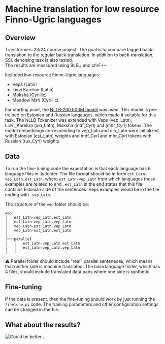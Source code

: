 # Machine translation for low resource Finno-Ugric languages
## Overview
Transformers 23/24 course project. The goal is to compare tagged back-translation to the regular back-translation. In addition to back-translation, SSL denoising task is also tested.  
The results are measured using BLEU and chrF++.

Included low-resource Finno-Ugric languages:
- Veps (Latin)
- Livvi Karelian (Latin)
- Moksha (Cyrillic)
- Meadow Mari (Cyrillic)

For starting point, the [NLLB-200 600M model](https://huggingface.co/facebook/nllb-200-distilled-600M) was used. This model is pre-trained on Estonian and Russian langauges, which made it suitable for this task. The NLLB Tokenizer was extended with Veps (vep_Latn), Livvi_Karelian (olo_Latn), Moksha (mdf_Cyrl) and (mhr_Cyrl) tokens. The model embeddings corresponding to vep_Latn and olo_Latn were initialized with Estonian (est_Latn) weights and mdf_Cyrl and mhr_Cyrl tokens with Russian (rus_Cyrl) weights.

## Data

To run the fine-tuning code the expectation is that each language has 6 language files in its folder. The file format should be in form `est_Latn-vep_Latn.est_Latn`, where `est_Latn-vep_Latn` from which languages these examples are related to and `.est_Latn` in the end states that this file contains Estonian side of the sentences. Veps examples would be in the file ending with `.vep_Latn`.

The structure of the `vep` folder should be:

```
vep
│   est_Latn-vep_Latn.est_Latn
│   est_Latn-vep_Latn.vep_Latn
|   vep_Latn-est_Latn.vep_Latn
|   vep_Latn-est_Latn.est_Latn   
│
└───parallel
│   │   est_Latn-vep_Latn.est_Latn
│   │   est_Latn-vep_Latn.vep_Latn
│   │
```

⚠️ Parallel folder should include "real" parallel senteneces, which means that neither side is machine translated. The base language folder, which has 4 files, should include translated data pairs where one side is synthetic.

## Fine-tuning

If the data is present, then the fine-tuning should work by just running the `finetune.py` code. The training parameters and other configuration settings can be changed in the file.

## What about the results?

![Could be better...](https://media3.giphy.com/media/BUT4SHFnAg7rzBu2Ke/giphy.gif)



